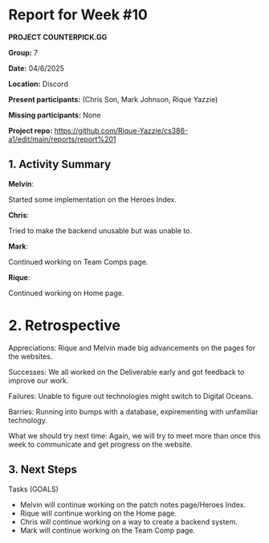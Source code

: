  # Report for Week #10
**PROJECT COUNTERPICK.GG**

**Group:** 7

**Date:** 04/6/2025

**Location:** Discord

**Present participants:** (Chris Son, Mark Johnson, Rique Yazzie)

**Missing participants:** None

**Project repo:** https://github.com/Rique-Yazzie/cs386-a1/edit/main/reports/report%201

## 1. Activity Summary

**Melvin**: 

Started some implementation on the Heroes Index.

**Chris**: 

Tried to make the backend unusable but was unable to.

**Mark**: 

Continued working on Team Comps page.

**Rique**: 

Continued working on Home page.

# 2. Retrospective

Appreciations: Rique and Melvin made big advancements on the pages for the websites.

Successes: We all worked on the Deliverable early and got feedback to improve our work. 

Failures: Unable to figure out technologies might switch to Digital Oceans. 

Barries: Running into bumps with a database, expirementing with unfamiliar technology. 

What we should try next time: Again, we will try to meet more than once this week to communicate and get progress on the website.

## 3. Next Steps

Tasks (GOALS)
- Melvin will continue working on the patch notes page/Heroes Index.
- Rique will continue working on the Home page.
- Chris will continue working on a way to create a backend system.
- Mark will continue working on the Team Comp page.
